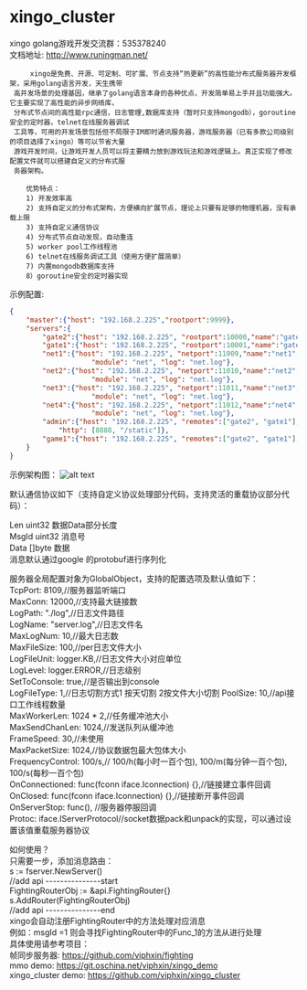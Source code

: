 # xingo_cluster

xingo golang游戏开发交流群：535378240<br>
文档地址: http://www.runingman.net/
```text
     xingo是免费、开源、可定制、可扩展、节点支持“热更新”的高性能分布式服务器开发框架，采用golang语言开发，天生携带
 高并发场景的处理基因，继承了golang语言本身的各种优点，开发简单易上手并且功能强大。它主要实现了高性能的异步网络库，
 分布式节点间的高性能rpc通信，日志管理,数据库支持（暂时只支持mongodb），goroutine安全的定时器，telnet在线服务器调试
 工具等，可用的开发场景包括但不局限于IM即时通讯服务器，游戏服务器（已有多款公司级别的项目选择了xingo）等可以节省大量
 游戏开发时间，让游戏开发人员可以将主要精力放到游戏玩法和游戏逻辑上。真正实现了修改配置文件就可以搭建自定义的分布式服
 务器架构。

    优势特点：
    1) 开发效率高
    2) 支持自定义的分布式架构，方便横向扩展节点，理论上只要有足够的物理机器，没有承载上限
    3) 支持自定义通信协议
    4) 分布式节点自动发现，自动重连
    5) worker pool工作线程池
    6) telnet在线服务调试工具（使用方便扩展简单）
    7) 内置mongodb数据库支持
    8）goroutine安全的定时器实现
```
示例配置:<br>
```json
{
    "master":{"host": "192.168.2.225","rootport":9999},
    "servers":{
        "gate2":{"host": "192.168.2.225", "rootport":10000,"name":"gate2", "module": "gate", "log": "gate2.log"},
        "gate1":{"host": "192.168.2.225", "rootport":10001,"name":"gate1", "module": "gate", "log": "gate1.log"},
        "net1":{"host": "192.168.2.225", "netport":11009,"name":"net1","remotes":["gate2", "gate1"], 
                    "module": "net", "log": "net.log"},
        "net2":{"host": "192.168.2.225", "netport":11010,"name":"net2","remotes":["gate2", "gate1"], 
                    "module": "net", "log": "net.log"},
        "net3":{"host": "192.168.2.225", "netport":11011,"name":"net3","remotes":["gate2", "gate1"], 
                    "module": "net", "log": "net.log"},
        "net4":{"host": "192.168.2.225", "netport":11012,"name":"net4","remotes":["gate2", "gate1"], 
                    "module": "net", "log": "net.log"},
        "admin":{"host": "192.168.2.225", "remotes":["gate2", "gate1"], "name":"admin", "module": "admin", 
            "http": [8888, "/static"]},
        "game1":{"host": "192.168.2.225", "remotes":["gate2", "gate1"], "name":"game1", "module": "game"}
    }
}
```
示例架构图：
![alt text](https://git.oschina.net/viphxin/xingo_cluster/raw/master/conf/xingo_cluster_架构.png)


默认通信协议如下（支持自定义协议处理部分代码，支持灵活的重载协议部分代码）：<br>

Len   uint32 数据Data部分长度<br>
MsgId uint32 消息号<br>
Data  []byte 数据<br>
消息默认通过google 的protobuf进行序列化<br>

服务器全局配置对象为GlobalObject，支持的配置选项及默认值如下：<br>
  TcpPort:        8109,//服务器监听端口<br>
  MaxConn:        12000,//支持最大链接数<br>
  LogPath:        "./log",//日志文件路径<br>
  LogName:        "server.log",//日志文件名<br>
  MaxLogNum:      10,//最大日志数<br>
  MaxFileSize:    100,//per日志文件大小<br>
  LogFileUnit:    logger.KB,//日志文件大小对应单位<br>
  LogLevel:       logger.ERROR,//日志级别<br>
  SetToConsole:   true,//是否输出到console<br>
  LogFileType:    1,//日志切割方式1 按天切割 2按文件大小切割
  PoolSize:       10,//api接口工作线程数量<br>
  MaxWorkerLen:   1024 * 2,//任务缓冲池大小<br>
  MaxSendChanLen: 1024,//发送队列从缓冲池<br>
  FrameSpeed:     30,//未使用<br>
  MaxPacketSize:  1024,//协议数据包最大包体大小<br>
  FrequencyControl: 100/s,//  100/h(每小时一百个包), 100/m(每分钟一百个包), 100/s(每秒一百个包)<br>
  OnConnectioned: func(fconn iface.Iconnection) {},//链接建立事件回调<br>
  OnClosed:       func(fconn iface.Iconnection) {},//链接断开事件回调<br>
  OnServerStop:   func(), //服务器停服回调<br>
  Protoc:         iface.IServerProtocol//socket数据pack和unpack的实现，可以通过设置该值重载服务器协议<br>
  
  如何使用？<br>
  只需要一步，添加消息路由：<br>
  s := fserver.NewServer()<br>
    //add api ---------------start<br>
    FightingRouterObj := &api.FightingRouter{}<br>
    s.AddRouter(FightingRouterObj)<br>
    //add api ---------------end<br>
  xingo会自动注册FightingRouter中的方法处理对应消息<br>
  例如：msgId =1 则会寻找FightingRouter中的Func_1的方法从进行处理<br>
  具体使用请参考项目：<br>
  帧同步服务器: https://github.com/viphxin/fighting<br>
  mmo demo: https://git.oschina.net/viphxin/xingo_demo<br>
  xingo_cluster demo: https://github.com/viphxin/xingo_cluster
  
  
  
  
